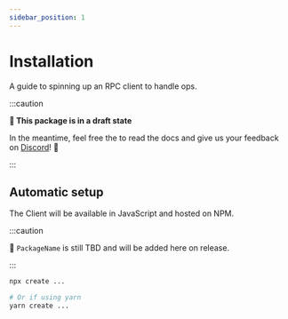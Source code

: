 ```yaml
---
sidebar_position: 1
---
```


# Installation

A guide to spinning up an RPC client to handle ops.

:::caution

**🚧 This package is in a draft state**

In the meantime, feel free the to read the docs and give us your feedback on [Discord](https://discord.gg/FpXmvKrNed)! 💬

:::

## Automatic setup

The Client will be available in JavaScript and hosted on NPM.

:::caution

🚧 `PackageName` is still TBD and will be added here on release.

:::

```bash
npx create ...

# Or if using yarn
yarn create ...
```
